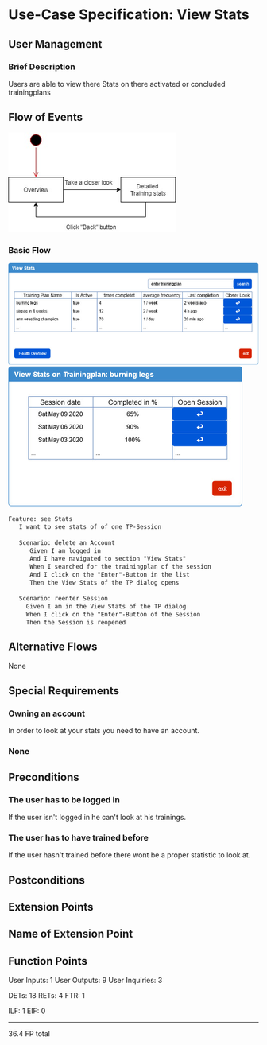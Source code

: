 # Use-Case Specification: View Stats

## User Management
### Brief Description

Users are able to view there Stats on there activated or concluded trainingplans

## Flow of Events
![Flow-of-events](./Pictures/FlowOfEvents.jpg)
### Basic Flow
![UC-View-Stats-Window](./Pictures/ViewStats.jpg)
![UC-View-Stats-of-Trainingplan-X-Window](./Pictures/ViewTPStats.jpg)
``` Gherkin
Feature: see Stats
   I want to see stats of of one TP-Session

   Scenario: delete an Account
      Given I am logged in
      And I have navigated to section "View Stats"
      When I searched for the trainingplan of the session
      And I click on the "Enter"-Button in the list
      Then the View Stats of the TP dialog opens
      
   Scenario: reenter Session
     Given I am in the View Stats of the TP dialog
     When I click on the "Enter"-Button of the Session
     Then the Session is reopened
```


## Alternative Flows
None

## Special Requirements
### Owning an account
In order to look at your stats you need to have an account.
### None

## Preconditions
### The user has to be logged in
If the user isn't logged in he can't look at his trainings.
### The user has to have trained before
If the user hasn't trained before there wont be a proper statistic to look at.

## Postconditions

## Extension Points


## Name of Extension Point

## Function Points

User Inputs: 1
User Outputs: 9
User Inquiries: 3

DETs: 18
RETs: 4
FTR: 1

ILF: 1
EIF: 0

----

36.4 FP total
